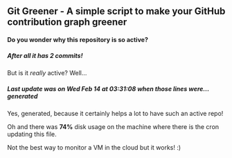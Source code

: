 ## Git Greener - A simple script to make your GitHub contribution graph greener

#### Do you wonder why this repository is so active?

##### After all it has 2 commits!

But is it *really* active? Well...

##### Last update was on Wed Feb 14 at 03:31:08 when those lines were... generated

Yes, generated, because it certainly helps a lot to have such an active repo!

Oh and there was **74%** disk usage on the machine
where there is the cron updating this file.

Not the best way to monitor a VM in the cloud but it works! :)
